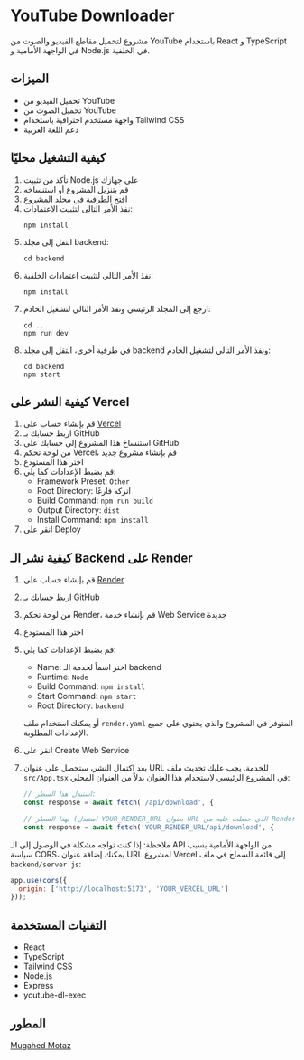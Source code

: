 # YouTube Downloader

مشروع لتحميل مقاطع الفيديو والصوت من YouTube باستخدام React و TypeScript في الواجهة الأمامية و Node.js في الخلفية.

## الميزات
- تحميل الفيديو من YouTube
- تحميل الصوت من YouTube
- واجهة مستخدم احترافية باستخدام Tailwind CSS
- دعم اللغة العربية

## كيفية التشغيل محليًا

1. تأكد من تثبيت Node.js على جهازك
2. قم بتنزيل المشروع أو استنساخه
3. افتح الطرفية في مجلد المشروع
4. نفذ الأمر التالي لتثبيت الاعتمادات:
   ```
   npm install
   ```
5. انتقل إلى مجلد backend:
   ```
   cd backend
   ```
6. نفذ الأمر التالي لتثبيت اعتمادات الخلفية:
   ```
   npm install
   ```
7. ارجع إلى المجلد الرئيسي ونفذ الأمر التالي لتشغيل الخادم:
   ```
   cd ..
   npm run dev
   ```
8. في طرفية أخرى، انتقل إلى مجلد backend ونفذ الأمر التالي لتشغيل الخادم:
   ```
   cd backend
   npm start
   ```

## كيفية النشر على Vercel

1. قم بإنشاء حساب على [Vercel](https://vercel.com/)
2. اربط حسابك بـ GitHub
3. استنساخ هذا المشروع إلى حسابك على GitHub
4. من لوحة تحكم Vercel، قم بإنشاء مشروع جديد
5. اختر هذا المستودع
6. قم بضبط الإعدادات كما يلي:
   - Framework Preset: `Other`
   - Root Directory: اتركه فارغًا
   - Build Command: `npm run build`
   - Output Directory: `dist`
   - Install Command: `npm install`
7. انقر على Deploy

## كيفية نشر الـ Backend على Render

1. قم بإنشاء حساب على [Render](https://render.com/)
2. اربط حسابك بـ GitHub
3. من لوحة تحكم Render، قم بإنشاء خدمة Web Service جديدة
4. اختر هذا المستودع
5. قم بضبط الإعدادات كما يلي:
   - Name: اختر اسماً لخدمة الـ backend
   - Runtime: `Node`
   - Build Command: `npm install`
   - Start Command: `npm start`
   - Root Directory: `backend`
   
   أو يمكنك استخدام ملف `render.yaml` المتوفر في المشروع والذي يحتوي على جميع الإعدادات المطلوبة.
6. انقر على Create Web Service

7. بعد اكتمال النشر، ستحصل على عنوان URL للخدمة. يجب عليك تحديث ملف `src/App.tsx` في المشروع الرئيسي لاستخدام هذا العنوان بدلاً من العنوان المحلي:

   ```typescript
   // استبدل هذا السطر:
   const response = await fetch('/api/download', {
   
   // بهذا السطر (استبدل YOUR_RENDER_URL بعنوان URL الذي حصلت عليه من Render):
   const response = await fetch('YOUR_RENDER_URL/api/download', {
   ```

ملاحظة: إذا كنت تواجه مشكلة في الوصول إلى الـ API من الواجهة الأمامية بسبب سياسة CORS، يمكنك إضافة عنوان URL لمشروع Vercel إلى قائمة السماح في ملف `backend/server.js`:

```javascript
app.use(cors({
  origin: ['http://localhost:5173', 'YOUR_VERCEL_URL']
}));
```

## التقنيات المستخدمة
- React
- TypeScript
- Tailwind CSS
- Node.js
- Express
- youtube-dl-exec

## المطور
[Mugahed Motaz](https://www.linkedin.com/in/mugahed-motaz/)
